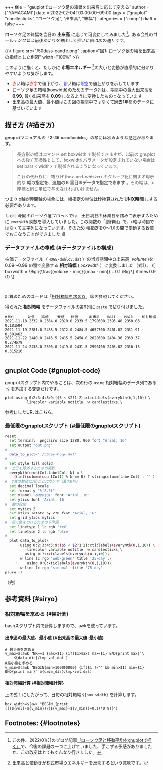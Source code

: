 +++
title = "gnuplotでローソク足の箱幅を出来高に応じて変える"
author = ["YAMAGAMI"]
date = 2022-02-04T00:00:00+09:00
tags = ["gnuplot", "candlesticks", "ローソク足", "出来高", "箱幅"]
categories = ["comp"]
draft = false
+++

ローソク足の箱幅を当日の **出来高** に応じて可変にしてみました[^fn:1]。ある会社のゴールデンクロス前後あたりを抽出して描いた図は次の通りです。

<a id="org34f5649"></a>

{{< figure src="/50days-candle.png" caption="&#22259;1:  ローソク足の幅を出来高の指標とした例図" width="100%" >}}

このように描くと、たしかに **市場エネルギー**&nbsp;[^fn:2]の大小と変動が直感的に分かりやすいような気がします。

-   <font color='red'>赤</font>い箱は<font color='red'>赤字</font>で値下がり、<font color='blue'>青</font>い箱は<font color='blue'>青空</font>で値上がりを示しています
-   ローソク足の箱幅(boxwidth)のためのデータ列は、期間中の最大出来高を **0.99**, 最小出来高を **0.09** になるように変換したものとなっています
-   出来高の最大値、最小値はこの図の期間中ではなくて過去1年間のデータに基づいています


## 描き方 {#描き方}

gnuplotマニュアルの「2-35 candlesticks」の項には次のような記述があります。

> 長方形の幅はコマンド set boxwidth で制御できますが、以前の gnuplotへの後方互換性として、boxwidth パラメータが設定されていない場合はset bars < width> で制御されるようになっています。
>
> これの代わりに、箱ひげ (box-and-whisker) のグループ化に関する明示的な ****幅の指定を、追加の 6 番目のデータで指定できます**** 。その幅は、x座標と同じ単位で与えなければいけません。

つまり
x軸が時間軸の場合には、幅指定の単位は秒換算された **UNIX時間** にする必要があります。

しかし今回のローソク足プロットでは、土日祝日の休業日を詰めて表示するために
`everyNth` 関数を導入していました。この関数の「副作用」で、x軸は時間ではなくて文字列になっています。そのため 幅指定を0〜1.0の間で変動する数値でおこなうことができました :smiley:


### データファイルの構成 {#データファイルの構成}

株価データファイル（ `HOGE-dohlcv.dat` ）の当該期間中の出来高( _volume_ )を
0.09〜0.99 の間で変動する **相対箱幅** ( _boxwidth_ ）に変換しました（式1）。
\\[
boxwidth = \Bigl\\{\frac{(volume - min)}{(max - min)} + 0.1 \Bigr\\} \times 0.9　　　　(1)
\\]

<br />

計算のためのコードは「[相対箱幅を求める](#幅計算)」節を参照してください。

得られた **相対箱幅** をデータファイルの第9列に `paste` で貼り付けました。

```nil
#日付      始値   高値    安値   終値　　　出来高　　MA25    MA75    相対箱幅
2021-11-18 2332.0 2354.0 2320.0 2339.5 1798600 2395.48 2350.03 0.181684
2021-11-19 2381.0 2488.5 2372.0 2484.5 4652700 2401.82 2351.91 0.501463
2021-11-22 2440.0 2476.5 2435.5 2454.0 2628600 2404.36 2353.37 0.274679
2021-11-24 2438.0 2500.0 2419.0 2431.5 2990400 2405.82 2356.15 0.315216
    :
```


## gnuplot Code {#gnuplot-code}

gnuplotスクリプト内でやることは、次の行の `using` 相対箱幅のデータ列である `:9` を追加する変更だけです。

```nil
plot using 0:2:3:4:5:9:($5 < $2?1:2):xticlabels(everyNth(0,1,10)) \
	      linecolor variable notitle  w candlesticks,\
```

参考にしたURLはこちら。


### 最低限のgnuplotスクリプト {#最低限のgnuplotスクリプト}

```bash
reset
  set terminal  pngcairo size 1280, 960 font "Arial, 16"
  set output "out.png"
#
  data_to_plot='./50day-hoge.dat'
#
  set style fill solid
#  土日を除外するための関数
  everyNth(countCol,labelCol, N) = \
    ((int(column(countCol)) % N == 0) ? stringcolumn(labelCol) : "" )
#  Y軸の数値に3桁ごとにカンマ（最大8桁）
  set decimal locale
  set format y "%'8.0f"
  set ylabel "株価(円)" font "Arial, 16"
  set ytics font 'Arial, 16'
#  軸の設定
  set mytics 2
  set xtics rotate by 270 font 'Arial, 16'
  set grid ytics mytics
#  箱に色をつけるための下準備
  set linetype 1 lc rgb 'red'
  set linetype 2 lc rgb 'blue'
#
  plot data_to_plot\
       using 0:2:3:4:5:9:($5 < $2?1:2):xticlabels(everyNth(0,1,10)) \
	      linecolor variable notitle  w candlesticks,\
     ''  using 0:7:xticlabels(everyNth(0,1,10))\
       w line lc rgb 'web-green' title '25-day',\
     ''   using 0:8:xticlabels(everyNth(0,1,10))\
       w line lc rgb 'sienna1' title '75-day'
pause -1
```

（完）


## 参考資料 {#siryo}


### 相対箱幅を求める {#幅計算}

bashスクリプト内で計算しますので、awkを使っています。


#### 出来高の最大値、最小値 {#出来高の最大値-最小値}

```nil
# 最大値を求める
v_max=$(awk 'NR==1 {max=$1} {if($1>max) max=$1} END{print max}'\
	${data_dir}/tmp-vol.dat )
#最小値を求める
v_min=$(awk 'BEGIN{min=100000000} {if($1 !="" && min>$1) min=$1} END{print min}' ${data_dir}/tmp-vol.dat)
```


#### 相対箱幅計算 {#相対箱幅計算}

上の式１にしたがって、日毎の相対箱幅 `${box_width}` を計算します。

```nil
box_width=$(awk "BEGIN {print (((${vol}-${v_min})/(${v_max}-${v_min})+0.1)*0.9)}")
```


## Footnotes: {#footnotes}

[^fn:1]: この件、2022/01/31のブログ記事[「ローソク足と移動平均をgnuplotで描く」](https://bred-in-bingo.netlify.app/posts/maandcandlesticks/)で、今後の課題の一つに上げていました。手こずる予感がありましたが、この改変はとてもすんなり行きました。
[^fn:2]: 出来高と値動きが株式市場のエネルギーを反映するという意味です。
